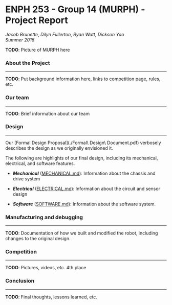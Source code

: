 # ENPH 253 - Group 14 (MURPH) - Project Report
*Jacob Brunette*, *Dilyn Fullerton*, *Ryan Watt*, *Dickson Yao*  
*Summer 2016*

**TODO**: Picture of MURPH here

### About the Project
---
**TODO**: Put background information here, links to competition page,
rules, etc.

### Our team
---
**TODO**: Brief information about our team

### Design
---
Our [Formal Design Proposal](./Formal\ Design\ Document.pdf) verbosely
describes the design as we originally envisioned it.

The following are highlights of our final design, including its
mechanical, electrical, and software features.

* _**Mechanical**_ ([MECHANICAL.md](MECHANICAL.md)): Information about the
chassis and drive system

* _**Electrical**_ ([ELECTRICAL.md](ELECTRICAL.md)): Information about the
circuit and sensor design

* _**Software**_ ([SOFTWARE.md](SOFTWARE.md)): Information about the
software system.

### Manufacturing and debugging
---
**TODO**: Documentation of how we built and modified the robot,
including changes to the original design.

### Competition
---
**TODO**: Pictures, videos, etc. 4th place

### Conclusion
---
**TODO**: Final thoughts, lessons learned, etc. 
